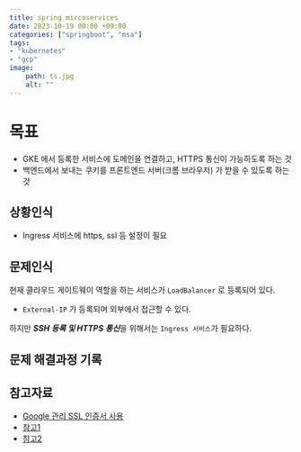 ```yaml
---
title: spring mircoservices
date: 2023-10-19 00:00 +09:00
categories: ["springboot", "msa"]
tags: 
- "kubernetes"
- "gcp"
image:
    path: ts.jpg
    alt: ""
---
```


# 목표

- GKE 에서 등록한 서비스에 도메인을 연결하고, HTTPS 통신이 가능하도록 하는 것
- 백엔드에서 보내는 쿠키를 프론트엔드 서버(크롬 브라우저) 가 받을 수 있도록 하는 것

## 상황인식
- Ingress 서비스에 https, ssl 등 설정이 필요


## 문제인식

<script src="https://gist.github.com/valorjj/37eeec84c04d5f29323e9da5c2e5b7c6.js"></script>

현재 클라우드 게이트웨이 역할을 하는 서비스가 `LoadBalancer` 로 등록되어 있다. 
- `External-IP` 가 등록되며 외부에서 접근할 수 있다. 

하지만 ***SSH 등록 및 HTTPS 통신***을 위해서는 `Ingress 서비스`가 필요하다.

## 문제 해결과정 기록








## 참고자료

- [Google 관리 SSL 인증서 사용](https://cloud.google.com/kubernetes-engine/docs/how-to/managed-certs?hl=ko#gcloud)
- [참고1](https://stackoverflow.com/questions/63324514/how-to-set-https-as-default-on-gke-ingress-gce)
- [참고2](https://cloud.google.com/kubernetes-engine/docs/concepts/ingress-xlb?hl=ko#setting_up_https_tls_between_client_and_load_balancer)
